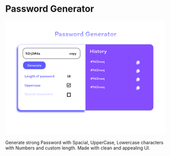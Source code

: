 # Password Generator

![password generator](design/pg-desktop.png)

Generate strong Password with Spacial, UpperCase, Lowercase characters with Numbers and custom length. Made with clean and appealing UI.
